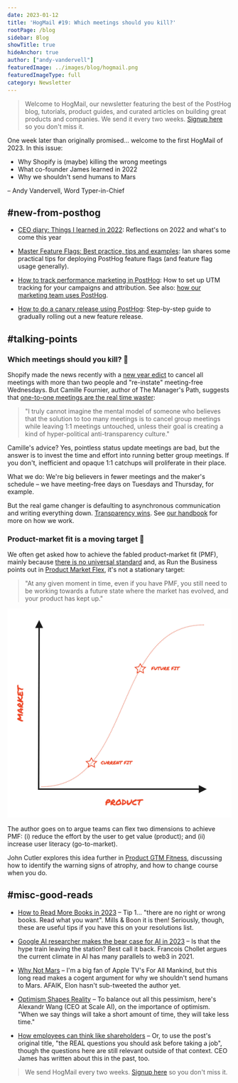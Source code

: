 ```yaml
---
date: 2023-01-12
title: 'HogMail #19: Which meetings should you kill?'
rootPage: /blog
sidebar: Blog
showTitle: true
hideAnchor: true
author: ["andy-vandervell"]
featuredImage: ../images/blog/hogmail.png
featuredImageType: full
category: Newsletter
---
```


> Welcome to HogMail, our newsletter featuring the best of the PostHog blog, tutorials, product guides, and curated articles on building great products and companies. We send it every two weeks. [Signup here](https://newsletter.posthog.com/subscribe) so you don't miss it.

One week later than originally promised... welcome to the first HogMail of 2023. In this issue:

- Why Shopify is (maybe) killing the wrong meetings
- What co-founder James learned in 2022
- Why we shouldn't send humans to Mars
 
– Andy Vandervell, Word Typer-in-Chief

## #new-from-posthog

- [CEO diary: Things I learned in 2022](https://posthog.com/blog/2022-review): Reflections on 2022 and what's to come this year

- [Master Feature Flags: Best practice, tips and examples](https://posthog.com/blog/feature-flag-best-practices): Ian shares some practical tips for deploying PostHog feature flags (and feature flag usage generally).

- [How to track performance marketing in PostHog](https://posthog.com/tutorials/performance-marketing): How to set up UTM tracking for your campaigns and attribution. See also: [how our marketing team uses PostHog](https://posthog.com/blog/posthog-marketing).

- [How to do a canary release using PostHog](https://posthog.com/tutorials/canary-release): Step-by-step guide to gradually rolling out a new feature release.

## #talking-points

### Which meetings should you kill? 📢

Shopify made the news recently with a [new year edict](https://www.forbes.com/sites/jenamcgregor/2023/01/03/shopify-is-canceling-all-meetings-with-more-than-two-people-from-workers-calendars-and-urging-few-to-be-added-back/) to cancel all meetings with more than two people and "re-instate" meeting-free Wednesdays. But Camille Fournier, author of The Manager's Path, suggests that [one-to-one meetings are the real time waster](https://skamille.medium.com/which-meetings-should-you-kill-7430467c005b):

> "I truly cannot imagine the mental model of someone who believes that the solution to too many meetings is to cancel group meetings while leaving 1:1 meetings untouched, unless their goal is creating a kind of hyper-political anti-transparency culture."

Camille's advice? Yes, pointless status update meetings are bad, but the answer is to invest the time and effort into running better group meetings. If you don't, inefficient and opaque 1:1 catchups will proliferate in their place.

What we do: We're big believers in fewer meetings and the maker's schedule – we have meeting-free days on Tuesdays and Thursday, for example.

But the real game changer is defaulting to asynchronous communication and writing everything down. [Transparency wins](https://posthog.com/blog/how-to-run-a-transparent-company). See [our handbook](https://posthog.com/handbook/company/culture) for more on how we work.
 
### Product-market fit is a moving target 🎯

We often get asked how to achieve the fabled product-market fit (PMF), mainly because [there is no universal standard](https://posthog.com/blog/how-to-product-market-fit) and, as Run the Business points out in [Product Market Flex](https://runthebusiness.substack.com/p/product-market-flex), it's not a stationary target:

>"At any given moment in time, even if you have PMF, you still need to be working towards a future state where the market has evolved, and your product has kept up."

![product market fit](../images/blog/product-market-flex.jpeg)
 
The author goes on to argue teams can flex two dimensions to achieve PMF: (i) reduce the effort by the user to get value (product); and (ii) increase user literacy (go-to-market).

John Cutler explores this idea further in [Product GTM Fitness](https://cutlefish.substack.com/p/tbm-4152-product-gtm-fitness), discussing how to identify the warning signs of atrophy, and how to change course when you do.

## #misc-good-reads

- [How to Read More Books in 2023](https://readmorebooks.substack.com/p/how-to-read-more-books-in-2023) – Tip 1... "there are no right or wrong books. Read what you want". Mills & Boon it is then! Seriously, though, these are useful tips if you have this on your resolutions list.
 
- [Google AI researcher makes the bear case for AI in 2023](https://twitter.com/fchollet/status/1612142423425138688) – Is that the hype train leaving the station? Best call it back. Francois Chollet argues the current climate in AI has many parallels to web3 in 2021.
 
- [Why Not Mars](https://idlewords.com/2023/1/why_not_mars.htm) – I'm a big fan of Apple TV's For All Mankind, but this long read makes a cogent argument for why we shouldn't send humans to Mars. AFAIK, Elon hasn't sub-tweeted the author yet.
 
- [Optimism Shapes Reality](https://alexw.substack.com/p/optimism-shapes-reality) – To balance out all this pessimism, here's Alexandr Wang (CEO at Scale AI), on the importance of optimism. "When we say things will take a short amount of time, they will take less time."
 
- [How employees can think like shareholders](https://www.mostlymetrics.com/p/questions-to-ask-before-taking-a) – Or, to use the post's original title, "the REAL questions you should ask before taking a job", though the questions here are still relevant outside of that context. CEO James has written about this in the past, too.

> We send HogMail every two weeks. [Signup here](https://newsletter.posthog.com/subscribe) so you don't miss it.